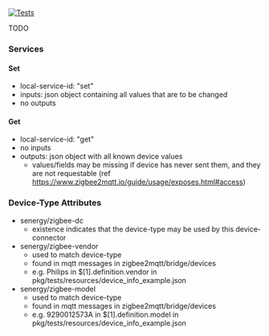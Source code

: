 <a href="https://github.com/SENERGY-Platform/mgw-zigbee-dc/actions/workflows/tests.yml" rel="nofollow">
    <img src="https://github.com/SENERGY-Platform/mgw-zigbee-dc/actions/workflows/tests.yml/badge.svg?branch=main" alt="Tests" />
</a>

TODO


### Services

#### Set

- local-service-id: "set"
- inputs: json object containing all values that are to be changed
- no outputs

#### Get

- local-service-id: "get"
- no inputs
- outputs: json object with all known device values
  - values/fields may be missing if device has never sent them, and they are not requestable (ref https://www.zigbee2mqtt.io/guide/usage/exposes.html#access)

### Device-Type Attributes

- senergy/zigbee-dc
  - existence indicates that the device-type may be used by this device-connector 
- senergy/zigbee-vendor
  - used to match device-type
  - found in mqtt messages in zigbee2mqtt/bridge/devices 
  - e.g. Philips in $[1].definition.vendor in pkg/tests/resources/device_info_example.json
- senergy/zigbee-model
  - used to match device-type
  - found in mqtt messages in zigbee2mqtt/bridge/devices
  - e.g. 9290012573A in $[1].definition.model in pkg/tests/resources/device_info_example.json